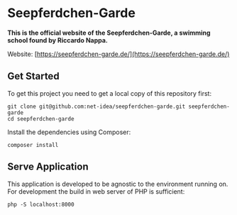 # Seepferdchen-Garde

**This is the official website of the Seepferdchen-Garde, a swimming school found by Riccardo Nappa.**

Website: [https://seepferdchen-garde.de/](https://seepferdchen-garde.de/)

## Get Started

To get this project you need to get a local copy of this repository first:

```shell
git clone git@github.com:net-idea/seepferdchen-garde.git seepferdchen-garde
cd seepferdchen-garde
```

Install the dependencies using Composer:

```shell
composer install
```

## Serve Application

This application is developed to be agnostic to the environment running on. For development the build in web server of PHP is sufficient:

```shell
php -S localhost:8000
```
